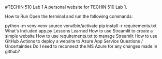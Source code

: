 #TECHIN 510 Lab 1
A personal website for TECHIN 510 Lab 1.

How to Run
Open the terminal and run the following commands:

python -m venv venv
source venv/bin/activate
pip install -r requirements.txt
What's Included
app.py
Lessons Learned
How to use Streamlit to create a simple website
How to use requirements.txt to manage Streamlit
How to use GitHub Actions to deploy a website to Azure App Service
Questions / Uncertainties
Do I need to reconnect the MS Azure for any changes made in github?
